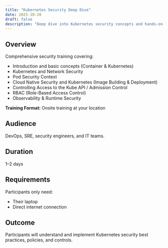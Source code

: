 ```yaml
---
title: "Kubernetes Security Deep Dive"
date: 2025-10-20
draft: false
description: "Deep dive into Kubernetes security concepts and hands-on defense labs."
---
```


## Overview

Comprehensive security training covering:

- Introduction and basic concepts (Container & Kubernetes)
- Kubernetes and Network Security
- Pod Security Context
- Cloud Native Security and Kubernetes (Image Building & Deployment)
- Controlling Access to the Kube API / Admission Control
- RBAC (Role-Based Access Control)
- Observability & Runtime Security

**Training Format:** Onsite training at your location  

## Audience

DevOps, SRE, security engineers, and IT teams.

## Duration

1–2 days

## Requirements

Participants only need:
- Their laptop
- Direct internet connection

## Outcome

Participants will understand and implement Kubernetes security best practices, policies, and controls.